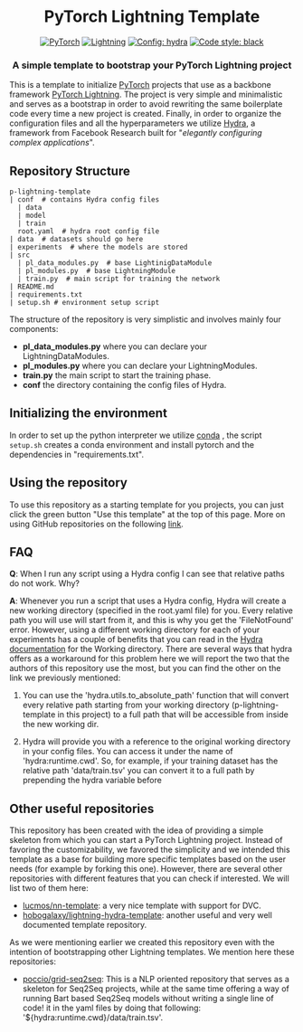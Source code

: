 <h1 align="center">
  PyTorch Lightning Template
</h1>

<p align="center">
  <a href="https://pytorch.org/get-started/locally/"><img alt="PyTorch" src="https://img.shields.io/badge/PyTorch-orange?style=for-the-badge&logo=pytorch"></a>
  <a href="https://pytorchlightning.ai/"><img alt="Lightning" src="https://img.shields.io/badge/-Lightning-blueviolet?style=for-the-badge"></a>
  <a href="https://hydra.cc/"><img alt="Config: hydra" src="https://img.shields.io/badge/config-hydra-blue?style=for-the-badge"></a>
  <a href="https://black.readthedocs.io/en/stable/"><img alt="Code style: black" src="https://img.shields.io/badge/code%20style-black-black.svg?style=for-the-badge"></a>
</p>

<h3 align="center">
  A simple template to bootstrap your PyTorch Lightning project
</h3>

This is a template to initialize [PyTorch](https://pytorch.org) projects that use as a backbone
framework [PyTorch Lightning](https://www.pytorchlightning.ai). The project 
is very simple and minimalistic and serves as a bootstrap in order to avoid rewriting the same
boilerplate code every time a new project is created. Finally, in order to organize the configuration files 
and all the hyperparameters we utilize [Hydra](https://hydra.cc), a framework from 
Facebook Research built for "*elegantly configuring complex applications*".

## Repository Structure
```
p-lightning-template
| conf  # contains Hydra config files
  | data
  | model
  | train
  root.yaml  # hydra root config file
| data  # datasets should go here
| experiments  # where the models are stored
| src
  | pl_data_modules.py  # base LightinigDataModule
  | pl_modules.py  # base LightningModule
  | train.py  # main script for training the network
| README.md
| requirements.txt
| setup.sh # environment setup script 
```
The structure of the repository is very simplistic and involves mainly four
components:
- **pl_data_modules.py** where you can declare your LightningDataModules.
- **pl_modules.py** where you can declare your LightningModules.
- **train.py** the main script to start the training phase.
- **conf** the directory containing the config files of Hydra.

## Initializing the environment
In order to set up the python interpreter we utilize [conda](https://docs.conda.io/projects/conda/en/latest/index.html)
, the script `setup.sh` creates a conda environment and install pytorch
and the dependencies in "requirements.txt".


## Using the repository
To use this repository as a starting template for you projects, you can just click the green button "Use this template" at the top of this page. More on using GitHub repositories on the following [link](https://docs.github.com/en/github/creating-cloning-and-archiving-repositories/creating-a-repository-from-a-template#creating-a-repository-from-a-template).


## FAQ
**Q**: When I run any script using a Hydra config I can see that relative paths do not work. Why?

**A**: Whenever you run a script that uses a Hydra config, Hydra will create a new working directory
(specified in the root.yaml file) for you. Every relative path you will use will start from it, and this is why you 
get the 'FileNotFound' error. However, using a different working directory for each of your experiments has a couple of 
benefits that you can read in the 
[Hydra documentation](https://hydra.cc/docs/tutorials/basic/running_your_app/working_directory/) for the Working 
directory. There are several ways that hydra offers as a workaround for this problem here we will report the two that
the authors of this repository use the most, but you can find the other on the link we previously mentioned:

1. You can use the 'hydra.utils.to_absolute_path' function that will convert every relative path starting from your 
working directory (p-lightning-template in this project) to a full path that will be accessible from inside the 
new working dir.
   
2. Hydra will provide you with a reference to the original working directory in your config files.
You can access it under the name of 'hydra:runtime.cwd'. So, for example, if your training dataset
has the relative path 'data/train.tsv' you can convert it to a full path by prepending the hydra 
variable before 


## Other useful repositories
This repository has been created with the idea of providing a simple skeleton from which you can 
start a PyTorch Lightning project. Instead of favoring the customizability, we favored the simplicity
and we intended this template as a base for building more specific templates based on the user needs
(for example by forking this one). However, there are several other repositories with different 
features that you can check if interested. We will list two of them here:
- [lucmos/nn-template](https://github.com/lucmos/nn-template): a very nice template with support for
    DVC.
- [hobogalaxy/lightning-hydra-template](https://github.com/hobogalaxy/lightning-hydra-template):
    another useful and very well documented template repository.

As we were mentioning earlier we created this repository even with the intention of bootstrapping
other Lightning templates. We mention here these repositories:
- [poccio/grid-seq2seq](https://github.com/poccio/grid-seq2seq): This is a NLP oriented repository 
  that serves as a skeleton for Seq2Seq projects, while at the same time offering a way of running 
  Bart based Seq2Seq models without writing a single line of code!
it in the yaml files by doing that following: '${hydra:runtime.cwd}/data/train.tsv'.
  
